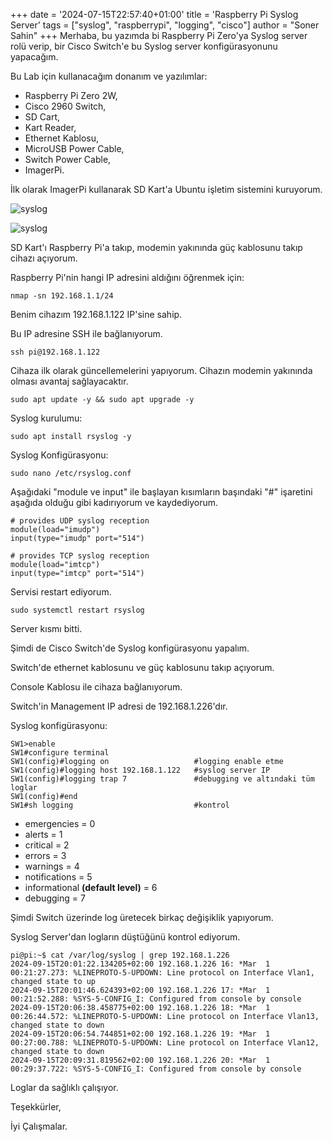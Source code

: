 +++
date = '2024-07-15T22:57:40+01:00'
title = 'Raspberry Pi Syslog Server'
tags = ["syslog", "raspberrypi", "logging", "cisco"]
author = "Soner Sahin"
+++
Merhaba, bu yazımda bi Raspberry Pi Zero'ya Syslog server rolü verip, bir Cisco Switch'e bu Syslog server konfigürasyonunu yapacağım.

Bu Lab için kullanacağım donanım ve yazılımlar:
- Raspberry Pi Zero 2W,
- Cisco 2960 Switch,
- SD Cart,
- Kart Reader,
- Ethernet Kablosu,
- MicroUSB Power Cable,
- Switch Power Cable,
- ImagerPi.

İlk olarak ImagerPi kullanarak SD Kart'a Ubuntu işletim sistemini kuruyorum.

![syslog](/images/RaspberryPiSyslogServer/1.png)

![syslog](/images/RaspberryPiSyslogServer/2.png)

SD Kart'ı Raspberry Pi'a takıp, modemin yakınında güç kablosunu takıp cihazı açıyorum.

Raspberry Pi'nin hangi IP adresini aldığını öğrenmek için:
```
nmap -sn 192.168.1.1/24
```

Benim cihazım 192.168.1.122 IP'sine sahip.

Bu IP adresine SSH ile bağlanıyorum.
```
ssh pi@192.168.1.122
```

Cihaza ilk olarak güncellemelerini yapıyorum. Cihazın modemin yakınında olması avantaj sağlayacaktır.
```
sudo apt update -y && sudo apt upgrade -y
```

Syslog kurulumu:
```
sudo apt install rsyslog -y
```

Syslog Konfigürasyonu:
```
sudo nano /etc/rsyslog.conf
```

Aşağıdaki "module ve input" ile başlayan kısımların başındaki "#" işaretini aşağıda olduğu gibi kadırıyorum ve kaydediyorum.

```
# provides UDP syslog reception
module(load="imudp")
input(type="imudp" port="514")

# provides TCP syslog reception
module(load="imtcp")
input(type="imtcp" port="514")
```

Servisi restart ediyorum.
```
sudo systemctl restart rsyslog
```

Server kısmı bitti. 

Şimdi de Cisco Switch'de Syslog konfigürasyonu yapalım.

Switch'de ethernet kablosunu ve güç kablosunu takıp açıyorum.

Console Kablosu ile cihaza bağlanıyorum.

Switch'in Management IP adresi de 192.168.1.226'dır.

Syslog konfigürasyonu:
```
SW1>enable
SW1#configure terminal
SW1(config)#logging on                   #logging enable etme
SW1(config)#logging host 192.168.1.122   #syslog server IP
SW1(config)#logging trap 7               #debugging ve altındaki tüm loglar
SW1(config)#end
SW1#sh logging                           #kontrol
```

- emergencies = 0
- alerts = 1
- critical = 2
- errors = 3
- warnings = 4
- notifications = 5
- informational **(default level)** = 6
- debugging = 7

Şimdi Switch üzerinde log üretecek birkaç değişiklik yapıyorum.

Syslog Server'dan logların düştüğünü kontrol ediyorum.

```
pi@pi:~$ cat /var/log/syslog | grep 192.168.1.226
2024-09-15T20:01:22.134205+02:00 192.168.1.226 16: *Mar  1 00:21:27.273: %LINEPROTO-5-UPDOWN: Line protocol on Interface Vlan1, changed state to up
2024-09-15T20:01:46.624393+02:00 192.168.1.226 17: *Mar  1 00:21:52.288: %SYS-5-CONFIG_I: Configured from console by console
2024-09-15T20:06:38.458775+02:00 192.168.1.226 18: *Mar  1 00:26:44.572: %LINEPROTO-5-UPDOWN: Line protocol on Interface Vlan13, changed state to down
2024-09-15T20:06:54.744851+02:00 192.168.1.226 19: *Mar  1 00:27:00.788: %LINEPROTO-5-UPDOWN: Line protocol on Interface Vlan12, changed state to down
2024-09-15T20:09:31.819562+02:00 192.168.1.226 20: *Mar  1 00:29:37.722: %SYS-5-CONFIG_I: Configured from console by console
```

Loglar da sağlıklı çalışıyor.

Teşekkürler,

İyi Çalışmalar.
